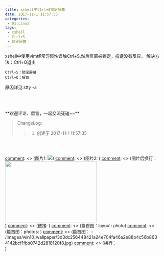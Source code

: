 ```yaml
---
title: xshell中Ctrl+S锁定屏幕
date: 2017-11-1 11:57:35
categories:
 - 01.Linux
tags:
 - xshell
 - Ctrl+S
 - 锁定屏幕
---
```


xshell中使用vim经常习惯性误触Ctrl+S,然后屏幕被锁定，按键没有反应。
解决方法：Ctrl+Q退出

```
Ctrl+S：锁定屏幕
Ctrl+Q：解锁
```
原因详见:stty -a


<!--more-->



<br/>
<br/>
<br/>
**欢迎评论、留言，一起交流死磕~~**

> ChangeLog:
>> 1. 创建于 2017-11-1 11:57:35

<br/>
<br/>

[comment]: <> (这是注释)
[comment]: <> (*斜体*)
[comment]: <> (**粗体**)
[comment]: <> (图片1: ![](url))
[comment]: <> (图片2:  <img src="./xxx.png" width = "300" height = "200" alt="" align=left />)
[comment]: <> (图片后换行：<div style="clear:both;"/> )
[comment]: <> (链接: [](url))
[comment]: <> (篇首图：layout: photo)
[comment]: <> (篇首图：photos: )
[comment]: <> (篇首图： - /images/win10_wallpaper/3d3dc256448421a24e704fa46a2e88b4c56b8634142bcf1fbb0742d2818120f8.jpg)
[comment]: <> (换行：<br/>)
